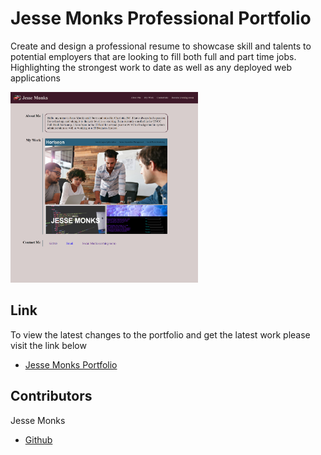 # Jesse Monks Professional Portfolio

Create and design a professional resume to showcase skill and talents to potential employers that are looking to fill both full and part time jobs. Highlighting the strongest work to date as well as any deployed web applications

<img src="assets\images\Document.png" alt="image" width="300"/>

## Link

To view the latest changes to the portfolio and get the latest work please visit the link below 

- [Jesse Monks Portfolio](https://heatedtowel.github.io/jm-portfolio/)


## Contributors

Jesse Monks
- [Github](https://github.com/heatedtowel/jm-portfolio)